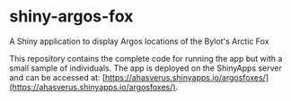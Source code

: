 # shiny-argos-fox

A Shiny application to display Argos locations of the Bylot's Arctic Fox

This repository contains the complete code for running the app but with a small sample of individuals. The app is deployed on the ShinyApps server and can be accessed at: [https://ahasverus.shinyapps.io/argosfoxes/](https://ahasverus.shinyapps.io/argosfoxes/).
